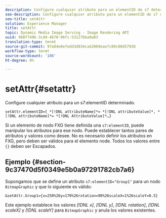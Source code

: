 ```yaml
---
description: Configure cualquier atributo para un elementID de s7 determinado.
seo-description: Configure cualquier atributo para un elementID de s7 determinado.
seo-title: setAttr
solution: Experience Manager
title: setAttr
topic: Dynamic Media Image Serving - Image Rendering API
uuid: 968f7496-3cd4-4670-96fc-53127bba9a83
translation-type: tm+mt
source-git-commit: 97a84e8e7edd3d834ca42069eae7c09c00d57938
workflow-type: tm+mt
source-wordcount: '108'
ht-degree: 0%

---
```



# setAttr{#setattr}

Configure cualquier atributo para un s7:elementID determinado.

`setAttr.elementID={ *[!DNL attributeName]*= *[!DNL attributeValue]*, *[!DNL attributeName]*= *[!DNL AttributeValue]*…}`

Si un elemento de nodo FXG tiene definida una `s7:elementID`, puede manipular los atributos para ese nodo. Puede establecer tantos pares de atributos y valores como desee. No es necesario definir los atributos en FXG, pero deben ser válidos para el elemento node. Todos los valores entre `{}` deben ser Escapados.

## Ejemplo {#section-9c37470d5f0349e5b0a97291782cb7a6}

Supongamos que se define un atributo `s7:elementID="Group1"` para un nodo `BitmapGraphic` y que lo siguiente es válido:

`&setAttr.Group1={x=250%26y=170%26rotation=90%26scaleX=1%26scaleY=0.5}`

Este ejemplo establece los valores *[!DNL x]*, *[!DNL y]*, *[!DNL rotation]*, *[!DNL scaleX]* y *[!DNL scaleY]* para `BitmapGraphic` y anula los valores existentes.

